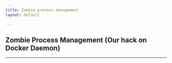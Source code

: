 ```yaml
---
title: Zombie process management 
layout: default

---
```


## Zombie Process Management (Our hack on Docker Daemon)
---
